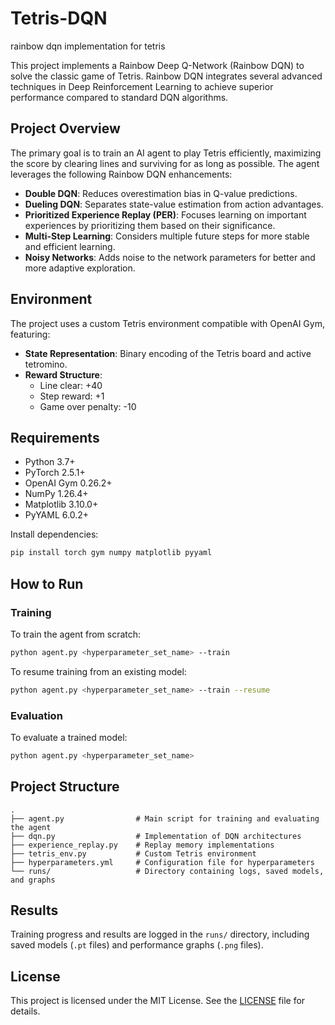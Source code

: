 # Tetris-DQN
rainbow dqn implementation for tetris

This project implements a Rainbow Deep Q-Network (Rainbow DQN) to solve the classic game of Tetris. Rainbow DQN integrates several advanced techniques in Deep Reinforcement Learning to achieve superior performance compared to standard DQN algorithms.

## Project Overview

The primary goal is to train an AI agent to play Tetris efficiently, maximizing the score by clearing lines and surviving for as long as possible. The agent leverages the following Rainbow DQN enhancements:

- **Double DQN**: Reduces overestimation bias in Q-value predictions.
- **Dueling DQN**: Separates state-value estimation from action advantages.
- **Prioritized Experience Replay (PER)**: Focuses learning on important experiences by prioritizing them based on their significance.
- **Multi-Step Learning**: Considers multiple future steps for more stable and efficient learning.
- **Noisy Networks**: Adds noise to the network parameters for better and more adaptive exploration.

## Environment

The project uses a custom Tetris environment compatible with OpenAI Gym, featuring:
- **State Representation**: Binary encoding of the Tetris board and active tetromino.
- **Reward Structure**:
  - Line clear: +40
  - Step reward: +1
  - Game over penalty: -10

## Requirements

- Python 3.7+
- PyTorch 2.5.1+
- OpenAI Gym 0.26.2+
- NumPy 1.26.4+
- Matplotlib 3.10.0+
- PyYAML 6.0.2+

Install dependencies:
```bash
pip install torch gym numpy matplotlib pyyaml
```

## How to Run

### Training

To train the agent from scratch:
```bash
python agent.py <hyperparameter_set_name> --train
```

To resume training from an existing model:
```bash
python agent.py <hyperparameter_set_name> --train --resume
```

### Evaluation

To evaluate a trained model:
```bash
python agent.py <hyperparameter_set_name>
```

## Project Structure
```
.
├── agent.py                # Main script for training and evaluating the agent
├── dqn.py                  # Implementation of DQN architectures
├── experience_replay.py    # Replay memory implementations
├── tetris_env.py           # Custom Tetris environment
├── hyperparameters.yml     # Configuration file for hyperparameters
└── runs/                   # Directory containing logs, saved models, and graphs
```

## Results

Training progress and results are logged in the `runs/` directory, including saved models (`.pt` files) and performance graphs (`.png` files).

## License

This project is licensed under the MIT License. See the [LICENSE](LICENSE) file for details.


